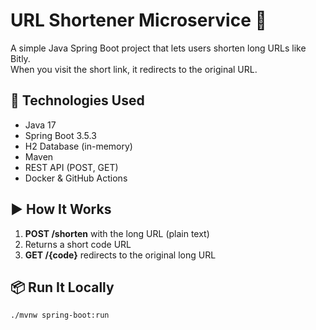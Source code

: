 # URL Shortener Microservice 🚀

A simple Java Spring Boot project that lets users shorten long URLs like Bitly.  
When you visit the short link, it redirects to the original URL.

## 🔧 Technologies Used
- Java 17
- Spring Boot 3.5.3
- H2 Database (in-memory)
- Maven
- REST API (POST, GET)
- Docker & GitHub Actions

## ▶️ How It Works

1. **POST /shorten** with the long URL (plain text)
2. Returns a short code URL
3. **GET /{code}** redirects to the original long URL

## 📦 Run It Locally

```bash
./mvnw spring-boot:run
